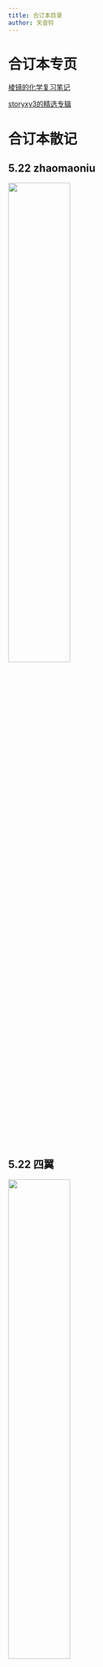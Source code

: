 ```yaml
---
title: 合订本目录
author: 天音铃
---
```


# 合订本专页
[棱镜的化学复习笔记](/QGI/chemistry.md)

[storyxy3的精选专辑](/QGI/luguanluguan.md)
# 合订本散记
## 5.22 zhaomaoniu
<div align="left">
<img src=/QGI-Pics/20250522-zhaomaoniu-qwertyuiop.png width=50%>
</div>

## 5.22 四翼
<div align="left">
<img src=/QGI-Pics/20250522-eeee-qwertyuiop.png width=50%>
</div>
       
## 20250601 zhaomaoniu
<div align="left">
<img src=/QGI-Pics/20250601-zhaomaoniu-20250601072023.png width=50%>
</div>
            

## 20250601 ty0
<div align="left">
<img src=/QGI-Pics/20250601-ty0-20250601074906.png width=50%>
</div>
            

## 20250601 zhaomaoniu
<div align="left">
<img src=/QGI-Pics/20250601-zhaomaoniu-20250601113449.png width=50%>
</div>
            
## 20250601 ty0
<div align="left">
<img src=/QGI-Pics/20250601-ty0-20250601153738.png width=50%>
</div>
            
## 20250601 dz3yu
<div align="left">
<img src=/QGI-Pics/20250601-dz3yu-20250601183016.png width=50%>
</div>
            
## 20250601 ty0
<div align="left">
<img src=/QGI-Pics/20250601-ty0-20250601202507.png width=50%>
</div>
            
## 20250603 ty0
<div align="left">
<img src=/QGI-Pics/20250603-ty0-20250603141905.png width=50%>
</div>
            
## 20250603 storyxy3
<div align="left">
<img src=/QGI-Pics/20250603-storyxy3-20250603142529.png width=50%>
</div>
            
### 20250606 ty0&zhaomaoniu
<div align="left">
<img src=/QGI-Pics/20250606-ty0&zhaomaoniu-20250606110804.png width=50%>
</div>
            
